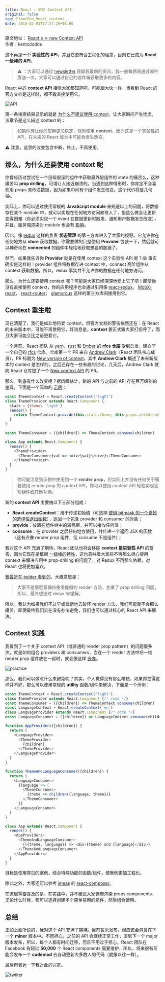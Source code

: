 ```yaml
---
title: React ⚛️ 新的 Context API
original: false
tag: FrontEnd,React,context
date: 2018-02-01T17:57:26+08:00
---
```


<div class="original-info">
  <div className="original-address">
    原文地址：
    <a
      href="https://blog.kentcdodds.com/reacts-%EF%B8%8F-new-context-api-70c9fe01596b"
      target="_blank"
      rel="noopener noreferrer"
    >
      React's ⚛️ new Context API
    </a>
  </div>
  <div className="original-auth">作者：kentcdodds</div>
</div>

这不再是一个 **实验性的 API**，并且它更符合工程化的理念，目前它已成为 **React 一级棒的 API**。

> ⚠️ ：大家可以通过 [newsletter](https://tinyletter.com/kentcdodds) 获取我最新的资讯，我一般每两周通过邮件发送一次，大家可以通过自己的收件箱获取更多的内容。

React 中的 **context API** 相信大家都知道吧，可能跟大伙一样，当看到 React 的官方文档是这样时，都不敢直接使用它。

![API](./images/API.png)

第一条搜索结果显示的就是 [为什么不建议使用 context](https://reactjs.org/docs/context.html#why-not-to-use-context)，让大家瞬间产生忧虑，该章节是这么描述 context 的：

> 如果你想让你的应用更加稳定，就别使用 **context**，因为这是一个实验性的 API，在未来的 React 版本中可能会发生改变。

⚠️ 注意，这里的改变包含中断，终止，不再使用。

## 那么，为什么还要使用 context 呢

你曾经历过尝试在一个层级很深的组件中获取最外层组件的 state 的痛苦么，这种痛苦叫 **prop drilling**，可谓让人接近崩溃的。当遇到这种情形时，你肯定不会喜欢用 props 来传递数据，因为如果中间有个组件发生改变，这个代价将是几何 :joy:。

实际上，你可以通过使用常规的 **JavaScript module** 来规避以上的问题，将数据存在某个 module 中，就可以实现在任何地方访问和导入了，但这么做会让更新变得困难（你必须实现一个 event 在数据更新时触发，通知用户数据发生改变），并且，服务端渲染对 module 也会有 [影响](https://stackoverflow.com/questions/40935571/why-singleton-store-in-flux-can-cause-issue-for-server-side-rendering/40974748#40974748)。

因此，像 [redux](https://redux.js.org/) 这样的负责 **状态管理** 的第三方库进入了大家的视野。它允许你在任何地方从 **store** 获取数据，你需要做的只是使用 **Provider** 包装一下，然后就可以神奇地在 **connected** 的组件中轻松地获取想要的数据了。

然而，如果我告诉你 **Provider** 就是在使用 context 这个实验性 API 呢？😱 事实确实是这样的！provider 组件将数据存进 context 中，connect 高阶组件从 context 获取数据，所以，redux 事实并不允许你的数据在任何地方访问。

那么，为什么还要使用 context 呢？可能是大家已经深深地爱上它了吧！即使你没有直接使用 context，你的应用程序也会通过引用像 [react-redux](https://github.com/reactjs/react-redux/blob/76dd7faa90981dd2f9efa76f3e2f26ecf2c12cf7/src/components/connectAdvanced.js#L136-L143)， [MobX-react](https://github.com/mobxjs/mobx-react/blob/dc249910c74c1b2e988a879be07f10aeaea90936/src/Provider.js#L19-L34)， [react-router](https://github.com/ReactTraining/react-router/blob/e6f9017c947b3ae49affa24cc320d0a86f765b55/packages/react-router/modules/Router.js#L23-L34)， [glamorous](https://github.com/paypal/glamorous/blob/7468bfc76f46783cac841e20973ed119c771f3b7/src/theme-provider.js#L33-L37) 这样的第三方库间接用到它。

## Context 重生啦

现在清楚了，我们是如此地热爱 context，但官方文档的警告依然还在：在 React 的未来版本中，可能不再使用它，好消息是，**context** 要正式跟大家打招呼了，而且大家可能会比之前更爱它。

一个月前，React 团队 从 [yarn](https://github.com/yarnpkg/rfcs)，[rust](https://github.com/rust-lang/rfcs) 和 [Ember](https://github.com/emberjs/rfcs) 的 **rfcs 仓库** 受到启发，建立了一个自己的 [rfcs](https://github.com/reactjs/rfcs) 仓库。仓库第一个 PR 来自 [Andrew Clark](https://twitter.com/acdlite)（React 团队核心成员），PR 标题为 [New version of context](https://github.com/reactjs/rfcs/pull/2)，其中 **Andrew Clark** 概述了未来新版本的 context 是怎样的，之后还存在一些有趣的讨论，几天后，Andrew Clark 就向 React 仓库提了一个 [New context API](https://github.com/facebook/react/pull/11818) 的 PR。

那么，到底有什么改变呢？据肉眼估计，新的 API 与之前的 API 存在百万级别的差异，下面是一个简单的 [示例](https://codesandbox.io/s/n4r0qq898j?from-embed)：

```javascript
const ThemeContext = React.createContext('light')
class ThemeProvider extends React.Component {
  state = {theme: 'light'}
  render() {
    return ThemeContext.provide(this.state.theme, this.props.children)
  }
}

const ThemeConsumer = ({children}) => ThemeContext.consume(children)

class App extends React.Component {
  render() {
    <ThemeProvider>
      <ThemeConsumer>{val => <div>{val}</div>}</ThemeConsumer>
    </ThemeProvider>
  }
}
```

> 你可能注意到示例中使用到一个 **render prop**，但实际上并没有任何关于需要使用 render prop 的 context API，你可以使用 context API 轻松实现高阶组件或其他功能。

新的 **context API** 主要由以下三部分组成：

- **React.createContext**：用于传递初始值（可选择 [使用 bitmask 的一个奇妙的选择性退出函数](https://twitter.com/acdlite/status/957446433656864768)），返回一个包含 provider 和 consumer 的对象；
- **provide**：放置在组件树中的较高层，并可以接收任何值；
- **consume**：在 provider 之后任何地方使用，并传递一个返回 JSX 的函数（这有点像 render prop 组件，但 consume 不是组件）；

我对这个 API 充满了期待，React 团队也将会移除 **context 是实验性 API** 的警告，因为它现在是框架 [一级棒的特性](https://twitter.com/acdlite/status/957445801302618112)，这也意味着大家将不再那么担心使用 context 来解决应用中 prop-drilling 的问题了，对 Redux 不再那么依赖，对 React 也将更加喜欢。

[我最近在 twitter 看到的](https://twitter.com/kentcdodds/status/911276059051438082)，大概意思是：

> 大家不是很愿意保持使用提倡的 render 方法，加重了 prop drilling 问题，所以，最终想通过 redux 来缓解。

所以，我认为如果我们不过早或武断地去破坏 render 方法，我们可能就不会那么痛苦，即便最终我们实在没有办法避免，我们也可以通过核心的 React API 来解决。

## Context 实践

我看到了一个关于 context API（或普通的 render prop pattern）的问题很多次，就是如何组合 providers 和 consumers，当在一个 render 方法中把一堆 render prop 组件放在一起时，就会像这样 [嵌套](https://twitter.com/acdlite/status/955955121979969537)。

![practice](./images/practice.png)

那么，我们可以做点什么来避免呢？其实，个人觉得没有那么糟糕，如果你觉得这样并不好，那么可以使用常规的 **utility** 函数/组件来解决，下面是一个示例：

```javascript
const ThemeContext = React.createContext('light')
class ThemeProvider extends React.Component {/* code */}
const ThemeConsumer = ({children}) => ThemeContext.consume(children)
const LanguageContext = React.createContext('en')
class LanguageProvider extends React.Component {/* code */}
const LanguageConsumer = ({children}) => LanguageContext.consume(children)

function AppProviders({children}) {
  return (
    <LanguageProvider>
      <ThemeProvider>
        {children}
      </ThemeProvider>
    </LanguageProvider>
  )
}

function ThemeAndLanguageConsumer({children}) {
  return (
    <LanguageConsumer>
      {language => (
        <ThemeConsumer>
          {theme => children({language, theme})}
        </ThemeConsumer>
      )}
    </LanguageConsumer>
  )
}

class App extends React.Component {
  render() {
    <AppProviders>
      <ThemeAndLanguageConsumer>
        {({theme, language}) => <div>{theme} and {language}</div>}
      </ThemeAndLanguageConsumer>
    </AppProviders>
  }
}
```

目标是使用常见的案例，结合特殊功能的函数/组件，使案例更加工程化。

除此之外，大家还可以参考 [jmeas](https://medium.com/@jmeas) 的 [react-composer](https://codesandbox.io/s/92pj14134y?from-embed)。

在这里需要提及的是，在实践中，并不建议大家嵌套渲染 props components，无论什么时候，都可以选择创建多个简单易用的组件，然后组合使用。

## 总结

正如上面所说的，我对这个 API 充满了期待。目前暂未发布，但应该会包含在下一个 **minor** 版本中。不同担心，之前的 API 会继续正常工作，直到下一个 major 版本发布，所以，每个人都有时间迁移，而且不用过于担心，React 团队在 Facebook 有超过 **50,000** 个 React components 需要维护，所以，将来很有可能会发布一个 **codemod** 去自动更新大多数人的代码（就像以往一样）。

最后再表达一下我对此的兴奋。

![twiiter](./images/twitter.png)
